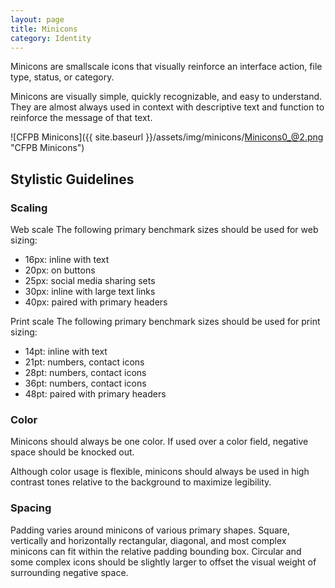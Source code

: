 ```yaml
---
layout: page
title: Minicons
category: Identity
---
```


Minicons are smallscale icons that visually reinforce an interface action, file type, status, or category.

Minicons are visually simple, quickly recognizable, and easy to understand. They are almost always used in context with descriptive text and function to reinforce the message of that text.

![CFPB Minicons]({{ site.baseurl }}/assets/img/minicons/Minicons0_@2.png "CFPB Minicons")

## Stylistic Guidelines
### Scaling

Web scale
The following primary benchmark sizes should be used for web sizing:
* 16px: inline with text
* 20px: on buttons
* 25px: social media sharing sets
* 30px: inline with large text links
* 40px: paired with primary headers

Print scale
The following primary benchmark sizes should be used for print sizing:
* 14pt: inline with text
* 21pt: numbers, contact icons
* 28pt: numbers, contact icons
* 36pt: numbers, contact icons
* 48pt: paired with primary headers

### Color
Minicons should always be one color. If used over a color field, negative space should be knocked out. 

Although color usage is flexible, minicons should always be used in high contrast tones relative to the background to maximize legibility.

### Spacing
Padding varies around minicons of various primary shapes. Square, vertically and horizontally rectangular, diagonal, and most complex minicons can fit within the relative padding bounding box. Circular and some complex icons should be slightly larger to offset the visual weight of surrounding negative space.